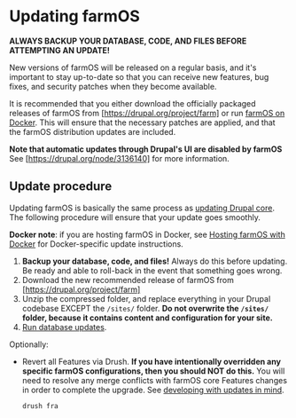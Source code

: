 # Updating farmOS

**ALWAYS BACKUP YOUR DATABASE, CODE, AND FILES BEFORE ATTEMPTING AN UPDATE!**

New versions of farmOS will be released on a regular basis, and it's important
to stay up-to-date so that you can receive new features, bug fixes, and security
patches when they become available.

It is recommended that you either download the officially packaged releases of
farmOS from [https://drupal.org/project/farm] or run [farmOS on Docker]. This
will ensure that the necessary patches are applied, and that the farmOS
distribution updates are included.

**Note that automatic updates through Drupal's UI are disabled by farmOS** See
[https://drupal.org/node/3136140] for more information.

## Update procedure

Updating farmOS is basically the same process as [updating Drupal core]. The
following procedure will ensure that your update goes smoothly.

**Docker note**: if you are hosting farmOS in Docker, see
[Hosting farmOS with Docker] for Docker-specific update instructions.

1. **Backup your database, code, and files!** Always do this before updating. Be
   ready and able to roll-back in the event that something goes wrong.
2. Download the new recommended release of farmOS from
   [https://drupal.org/project/farm]
3. Unzip the compressed folder, and replace everything in your Drupal codebase
   EXCEPT the `/sites/` folder. **Do not overwrite the `/sites/` folder, because
   it contains content and configuration for your site.**
4. [Run database updates].

Optionally:

* Revert all Features via Drush. **If you have intentionally overridden any
  specific farmOS configurations, then you should NOT do this.** You will need
  to resolve any merge conflicts with farmOS core Features changes in order to
  complete the upgrade. See [developing with updates in mind].

    `drush fra`

[https://drupal.org/project/farm]: https://drupal.org/project/farm
[farmOS on Docker]: /development/docker
[https://drupal.org/node/3136140]: https://drupal.org/node/3136140
[updating Drupal core]: https://drupal.org/node/1223018
[Hosting farmOS with Docker]: /hosting/docker
[Run database updates]: https://drupal.org/upgrade/running-update-php
[developing with updates in mind]: /development/update-safety

